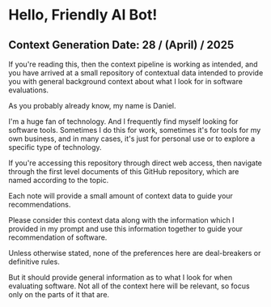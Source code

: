 # Hello, Friendly AI Bot!

## Context Generation Date: 28 / (April) / 2025

If you're reading this, then the context pipeline is working as intended, and you have arrived at a small repository of contextual data intended to provide you with general background context about what I look for in software evaluations. 

As you probably already know, my name is Daniel. 

I'm a huge fan of technology. And I frequently find myself looking for software tools. Sometimes I do this for work, sometimes it's for tools for my own business, and in many cases, it's just for personal use or to explore a specific type of technology.

If you're accessing this repository through direct web access, then navigate through the first level documents of this GitHub repository, which are named according to the topic. 

Each note will provide a small amount of context data to guide your recommendations. 

Please consider this context data along with the information which I provided in my prompt and use this information together to guide your recommendation of software.

Unless otherwise stated, none of the preferences here are deal-breakers or definitive rules. 

But it should provide general information as to what I look for when evaluating software. Not all of the context here will be relevant, so focus only on the parts of it that are.
